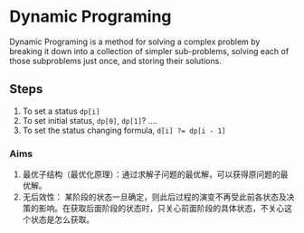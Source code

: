# Dynamic Programing

Dynamic Programing is a method for solving a complex problem by breaking it down into a collection of simpler sub-problems, solving each of those subproblems just once, and storing their solutions.

## Steps

1. To set a status `dp[i]`
2. To set initial status, `dp[0]`, `dp[1]`? ....
3. To set the status changing formula, `d[i] ?= dp[i - 1]`

### Aims

1. 最优子结构（最优化原理）：通过求解子问题的最优解，可以获得原问题的最优解。
2. 无后效性： 某阶段的状态一旦确定，则此后过程的演变不再受此前各状态及决策的影响。在获取后面阶段的状态时，只关心前面阶段的具体状态，不关心这个状态是怎么获取。